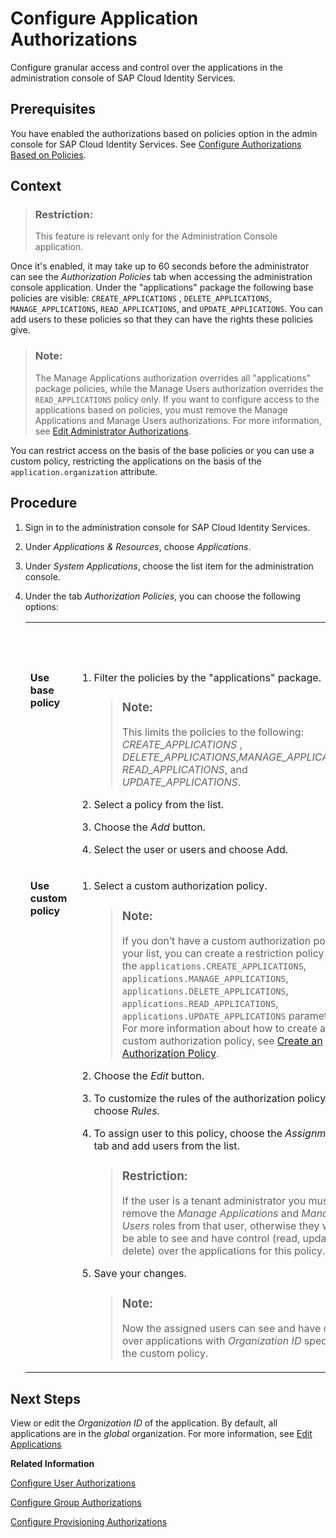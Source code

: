 <!-- loio01cff18e443142b195545a97115fc3fe -->

# Configure Application Authorizations

Configure granular access and control over the applications in the administration console of SAP Cloud Identity Services.



<a name="loio01cff18e443142b195545a97115fc3fe__prereq_yys_bdw_fzb"/>

## Prerequisites

You have enabled the authorizations based on policies option in the admin console for SAP Cloud Identity Services. See [Configure Authorizations Based on Policies](configure-authorizations-based-on-policies-08fea39.md).



## Context

> ### Restriction:  
> This feature is relevant only for the Administration Console application.

Once it's enabled, it may take up to 60 seconds before the administrator can see the *Authorization Policies* tab when accessing the administration console application. Under the "applications" package the following base policies are visible: `CREATE_APPLICATIONS` , `DELETE_APPLICATIONS`, `MANAGE_APPLICATIONS`, `READ_APPLICATIONS`, and `UPDATE_APPLICATIONS`. You can add users to these policies so that they can have the rights these policies give.

> ### Note:  
> The Manage Applications authorization overrides all "applications" package policies, while the Manage Users authorization overrides the `READ_APPLICATIONS` policy only. If you want to configure access to the applications based on policies, you must remove the Manage Applications and Manage Users authorizations. For more information, see [Edit Administrator Authorizations](edit-administrator-authorizations-86ee374.md).

You can restrict access on the basis of the base policies or you can use a custom policy, restricting the applications on the basis of the `application.organization` attribute.



## Procedure

1.  Sign in to the administration console for SAP Cloud Identity Services.

2.  Under *Applications & Resources*, choose *Applications*.

3.  Under *System Applications*, choose the list item for the administration console.

4.  Under the tab *Authorization Policies*, you can choose the following options:


    <table>
    <tr>
    <th valign="top">

     
    
    </th>
    <th valign="top">

     
    
    </th>
    </tr>
    <tr>
    <td valign="top">
    
    **Use base policy**
    
    </td>
    <td valign="top">
    
    1.  Filter the policies by the "applications" package.

        > ### Note:  
        > This limits the policies to the following: *CREATE\_APPLICATIONS* , *DELETE\_APPLICATIONS*,*MANAGE\_APPLICATIONS*, *READ\_APPLICATIONS*, and *UPDATE\_APPLICATIONS*.

    2.  Select a policy from the list.
    3.  Choose the *Add* button.
    4.  Select the user or users and choose Add.


    
    </td>
    </tr>
    <tr>
    <td valign="top">
    
    **Use custom policy**
    
    </td>
    <td valign="top">
    
    1.  Select a custom authorization policy.

        > ### Note:  
        > If you don’t have a custom authorization policy in your list, you can create a restriction policy using the `applications.CREATE_APPLICATIONS`, `applications.MANAGE_APPLICATIONS`, `applications.DELETE_APPLICATIONS`, `applications.READ_APPLICATIONS`, `applications.UPDATE_APPLICATIONS` parameters. For more information about how to create a custom authorization policy, see [Create an Authorization Policy](create-an-authorization-policy-897fc30.md).

    2.  Choose the *Edit* button.
    3.  To customize the rules of the authorization policy, choose *Rules*.
    4.  To assign user to this policy, choose the *Assignments* tab and add users from the list.

        > ### Restriction:  
        > If the user is a tenant administrator you must remove the *Manage Applications* and *Manage Users* roles from that user, otherwise they won't be able to see and have control \(read, update or delete\) over the applications for this policy.

    5.  Save your changes.

        > ### Note:  
        > Now the assigned users can see and have control over applications with *Organization ID* specified in the custom policy.



    
    </td>
    </tr>
    </table>
    



<a name="loio01cff18e443142b195545a97115fc3fe__postreq_aqc_bjd_w1c"/>

## Next Steps

View or edit the *Organization ID* of the application. By default, all applications are in the *global* organization. For more information, see [Edit Applications](edit-applications-69d8cad.md)

**Related Information**  


[Configure User Authorizations](configure-user-authorizations-424b64c.md "Configure a granular access control based on policies for the administrators of SAP Cloud Identity Services.")

[Configure Group Authorizations](configure-group-authorizations-7a09cad.md "Configure granular access and control over the groups in the administration console of SAP Cloud Identity Services.")

[Configure Provisioning Authorizations](configure-provisioning-authorizations-a8f8e31.md "Configure granular access control for the Identity Provisioning systems and logs in the SAP Cloud Identity Services administration console.")

